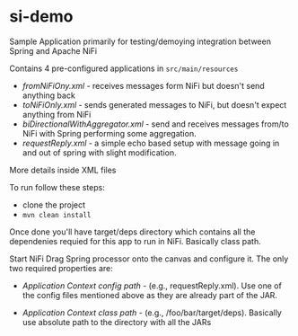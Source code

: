 # si-demo

Sample Application primarily for testing/demoying integration between Spring and Apache NiFi

Contains 4 pre-configured applications in ```src/main/resources```

- _fromNiFiOny.xml_ - receives messages form NiFi but doesn't send anything back
- _toNiFiOnly.xml_ - sends generated messages to NiFi, but doesn't expect anything from NiFi
- _biDirectionalWithAggregator.xml_ - send and receives messages from/to NiFi with Spring performing some aggregation.
- _requestReply.xml_ - a simple echo based setup with message going in and out of spring with slight modification.

More details inside XML files

To run follow these steps:

* clone the project
* ```mvn clean install```

Once done you'll have target/deps directory which contains all the dependenies requied for this app to run in NiFi. Basically class path.

Start NiFi
Drag Spring processor onto the canvas and configure it. The only two required properties are:

* _Application Context config path_ - (e.g., requestReply.xml). Use one of the config files mentioned above as they are already part of the JAR.

* _Application Context class path_ - (e.g., /foo/bar/target/deps). Basically use absolute path to the directory with all the JARs
